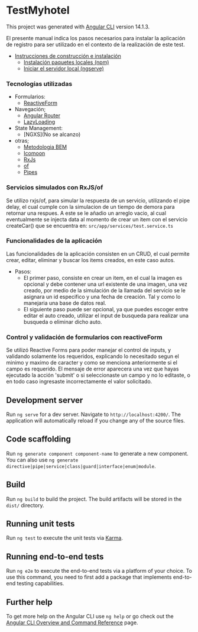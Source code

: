 # TestMyhotel

This project was generated with [Angular CLI](https://github.com/angular/angular-cli) version 14.1.3.

El presente manual indica los pasos necesarios para instalar la aplicación de registro para ser utilizado en el contexto de la realización de este test.

- [Instrucciones de construcción e instalación](#instrucciones-de-construcción-e-instalación)
  - [Instalación paquetes locales (npm)](#instalación-paquetes-locales)
  - [Iniciar el servidor local (ngserve)](#iniciar-el-servidor-local)

### Tecnologías utilizadas

- Formularios:
  - [ReactiveForm](https://angular.io/guide/reactive-forms)
- Navegación;
  - [Angular Router](https://angular.io/guide/router)
  - [LazyLoading](https://angular.io/guide/lazy-loading-ngmodules)
- State Management:
  - [NGXS](No se alcanzo)
- otras;
  - [Metodologia BEM](http://getbem.com/)
  - [Icomoon](https://icomoon.io/)
  - [RxJs](https://rxjs.dev/)
  - [of](https://rxjs.dev/api/index/function/of)
  - [Pipes](https://angular.io/guide/pipes)

### Servicios simulados con RxJS/of

Se utilizo rxjs/of, para simular la respuesta de un servicio, utilizando el pipe delay, el cual cumple con la simulacion de un tiempo de demora para retornar una respues. A este se le añadio un arreglo vacio, al cual eventualmente se injecta data al momento de crear un item con el servicio createCar() que se encuentra en: `src/app/services/test.service.ts`

### Funcionalidades de la aplicación

Las funcionalidades de la aplicación consisten en un CRUD, el cual permite crear, editar, eliminar y buscar los items creados, en este caso autos.

- Pasos:
  - El primer paso, consiste en crear un item, en el cual la imagen es opcional y debe contener una url existente de una imagen, una vez creado, por medio de la simulación de la llamada del servicio se le asignara un id especifico y una fecha de creación. Tal y como lo manejaria una base de datos real.
  - El siguiente paso puede ser opcional, ya que puedes escoger entre editar el auto creado, utilizar el input de busqueda para realizar una busqueda o eliminar dicho auto.

### Control y validación de formularios con reactiveForm

Se utilizó Reactive Forms para poder manejar el control de inputs, y validando solamente los requeridos, explicando lo necesitado segun el minimo y maximo de caracter y como se menciona anteriormente si el campo es requerido. El mensaje de error aparecera una vez que hayas ejecutado la acción 'submit' o si seleccionaste un campo y no lo editaste, o en todo caso ingresaste incorrectamente el valor solicitado.

## Development server

Run `ng serve` for a dev server. Navigate to `http://localhost:4200/`. The application will automatically reload if you change any of the source files.

## Code scaffolding

Run `ng generate component component-name` to generate a new component. You can also use `ng generate directive|pipe|service|class|guard|interface|enum|module`.

## Build

Run `ng build` to build the project. The build artifacts will be stored in the `dist/` directory.

## Running unit tests

Run `ng test` to execute the unit tests via [Karma](https://karma-runner.github.io).

## Running end-to-end tests

Run `ng e2e` to execute the end-to-end tests via a platform of your choice. To use this command, you need to first add a package that implements end-to-end testing capabilities.

## Further help

To get more help on the Angular CLI use `ng help` or go check out the [Angular CLI Overview and Command Reference](https://angular.io/cli) page.
